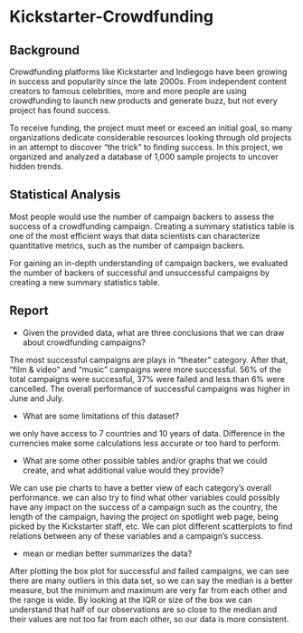 # Kickstarter-Crowdfunding

## Background
Crowdfunding platforms like Kickstarter and Indiegogo have been growing in success and popularity since the late 2000s. From independent content creators to famous celebrities, more and more people are using crowdfunding to launch new products and generate buzz, but not every project has found success.

To receive funding, the project must meet or exceed an initial goal, so many organizations dedicate considerable resources looking through old projects in an attempt to discover “the trick” to finding success. In this project, we organized and analyzed a database of 1,000 sample projects to uncover hidden trends.


## Statistical Analysis
Most people would use the number of campaign backers to assess the success of a crowdfunding campaign. Creating a summary statistics table is one of the most efficient ways that data scientists can characterize quantitative metrics, such as the number of campaign backers.

For gaining an in-depth understanding of campaign backers, we evaluated the number of backers of successful and unsuccessful campaigns by creating a new summary statistics table.


## Report
* Given the provided data, what are three conclusions that we can draw about crowdfunding campaigns?

The most successful campaigns are plays in “theater” category. After that, “film & video” and “music” campaigns were more successful.
56% of the total campaigns were successful, 37% were failed and less than 6% were cancelled.
The overall performance of successful campaigns was higher in June and July.

* What are some limitations of this dataset?

we only have access to 7 countries and 10 years of data. Difference in the currencies make some calculations less accurate or too hard to perform.

* What are some other possible tables and/or graphs that we could create, and what additional value would they provide?

We can use pie charts to have a better view of each category’s overall performance. we can also try to find what other variables could possibly have any impact on the success of a campaign such as the country, the length of the campaign, having the project on spotlight web page, being picked by the Kickstarter staff, etc. We can plot different scatterplots to find relations between any of these variables and a campaign’s success.

* mean or median better summarizes the data?

After plotting the box plot for successful and failed campaigns, we can see there are many outliers in this data set, so we can say the median is a better measure, but the minimum and maximum are very far from each other and the range is wide.
By looking at the IQR or size of the box we can understand that half of our observations are so close to the median and their values are not too far from each other, so our data is more consistent.
